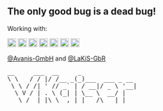 The only good bug is a dead bug!
---

Working with:

<span>
	<img height="20" src="https://img.shields.io/badge/Go-00ADD8?style=for-the-badge&logo=go&logoColor=white">
	<img height="20" src="https://img.shields.io/badge/Ionic-3880FF?style=for-the-badge&logo=ionic&logoColor=white">
	<img height="20" src="https://img.shields.io/badge/Hugo-FF4088?style=for-the-badge&logo=hugo&logoColor=white">
	<img height="20" src="https://img.shields.io/badge/fortinet-%23EE3124.svg?&style=for-the-badge&logo=fortinet&logoColor=white">
	<img height="20" src="https://img.shields.io/badge/Zabbix-000000?style=for-the-badge&logo=zabix&color=darkred&logoColor=white">
	<img height="20" src="https://img.shields.io/badge/GitHub-100000?style=for-the-badge&logo=github&logoColor=white">
	<img height="20" src="https://img.shields.io/badge/Arch_Linux-1793D1?style=for-the-badge&logo=arch-linux&color=black&logoColor=white">
</span>

[@Avanis-GmbH](https://github.com/Avanis-GmbH) and [@LaKiS-GbR](https://github.com/lakis-gbr)


<pre>
__     ___  __     _               
\ \   / / |/ /__ _(_)___  ___ _ __ 
 \ \ / /| ' // _` | / __|/ _ \ '__|
  \ V / | . \ (_| | \__ \  __/ |   
   \_/  |_|\_\__,_|_|___/\___|_|   							   
</pre>
